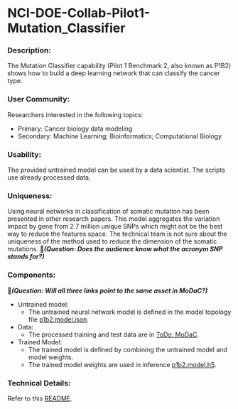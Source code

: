 # NCI-DOE-Collab-Pilot1-Mutation_Classifier

### Description:
The Mutation Classifier capability (Pilot 1 Benchmark 2, also known as P1B2) shows how to build a deep learning network that can classify the cancer type.

### User Community:	
Researchers interested in the following topics:
* Primary: Cancer biology data modeling
* Secondary: Machine Learning; Bioinformatics; Computational Biology


### Usability:	
The provided untrained model can be used by a data scientist. The scripts use already processed data.

### Uniqueness:	
Using neural networks in classification of somatic mutation has been presented in other research papers. This model aggregates the variation impact by gene from 2.7 million unique SNPs which might not be the best way to reduce the features space. The technical team is not sure about the uniqueness of the method used to reduce the dimension of the somatic mutations.
&#x1F534;_**(Question: Does the audience know what the acronym SNP stands for?)**_

### Components:	
&#x1F534;_**(Question: Will all three links point to the same asset in MoDaC?)**_
* Untrained model: 
  * The untrained neural network model is defined in the model topology file [p1b2.model.json](https://modac.cancer.gov/searchTab?dme_data_id=). 
* Data:
  * The processed training and test data are in [ToDo: MoDaC](https://modac.cancer.gov/searchTab?dme_data_id=).
* Trained Model:
  * The trained model is defined by combining the untrained model and model weights.
  * The trained model weights are used in inference [p1b2.model.h5](https://modac.cancer.gov/searchTab?dme_data_id=).

### Technical Details:
Refer to this [README](./Pilot1/P1B2/README.md).
